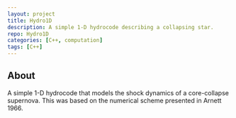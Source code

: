 ```yaml
---
layout: project
title: Hydro1D
description: A simple 1-D hydrocode describing a collapsing star.
repo: Hydro1D
categories: [C++, computation]
tags: [C++]
---
```


## About

A simple 1-D hydrocode that models the shock dynamics of a core-collapse
supernova. This was based on the numerical scheme presented in Arnett 1966.
